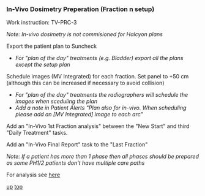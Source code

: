 ### In-Vivo Dosimetry Preperation (Fraction n setup)

Work instruction:  TV-PRC-3

_Note: In-vivo dosimetry is not commisioned for Halcyon plans_

Export the patient plan to Suncheck
- _For "plan of the day" treatments (e.g. Bladder) export all the plans except the setup plan_

Schedule images (MV Integrated) for each fraction. Set panel to +50 cm (although this can be increased if necessary to avoid collision)
- _For "plan of the day" treatments the radiographers will schedule the images when sceduling the plan_
- _Add a note in Patient Alerts "Plan also for in-vivo. When scheduling please add an [MV Integrated] image to each arc"_

Add an "In-Vivo 1st Fraction analysis" between the "New Start" and third "Daily Treatment" tasks.

Add an "In-Vivo Final Report" task to the "Last Fraction"

_Note: If a patient has more than 1 phase then all phases should be prepared as some PH1/2 patients don't have multiple care paths_

For analysis see [here](./SunCheckAnalysis.md#fraction-n)

[up](README.md)
[top](../README.md)
